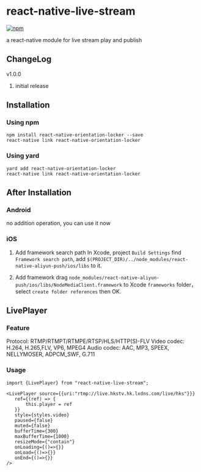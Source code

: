 # react-native-live-stream
[![npm](https://img.shields.io/npm/v/react-native-live-stream.svg?style=flat-square)](https://www.npmjs.com/package/react-native-live-stream)

a react-native module for live stream play and publish

## ChangeLog

v1.0.0
1. initial release


## Installation
### Using npm

    npm install react-native-orientation-locker --save
    react-native link react-native-orientation-locker

### Using yard
    yard add react-native-orientation-locker
    react-native link react-native-orientation-locker

## After Installation
### Android
 no addition operation, you can use it now

### iOS
1. Add framework search path
In Xcode, project ```Build Settings``` find ```Framework search path```, 
add ```$(PROJECT_DIR)/../node_modules/react-native-aliyun-push/ios/libs``` to it.

2. Add framework
drag ```node_modules/react-native-aliyun-push/ios/libs/NodeMediaClient.framework``` to Xcode ```frameworks``` folder，select ```create folder references``` then OK.

## LivePlayer

### Feature
Protocol: RTMP/RTMPT/RTMPE/RTSP/HLS/HTTP(S)-FLV
Video codec: H.264, H.265,FLV, VP6, MPEG4
Audio codec: AAC, MP3, SPEEX, NELLYMOSER, ADPCM_SWF, G.711

### Usage

```
import {LivePlayer} from "react-native-live-stream";

<LivePlayer source={{uri:"rtmp://live.hkstv.hk.lxdns.com/live/hks"}}}
   ref={(ref) => {
       this.player = ref
   }}
   style={styles.video}
   paused={false}
   muted={false}
   bufferTime={300}
   maxBufferTime={1000}
   resizeMode={"contain"}
   onLoading={()=>{}}
   onLoad={()=>{}}
   onEnd={()=>{}}
/>
```
